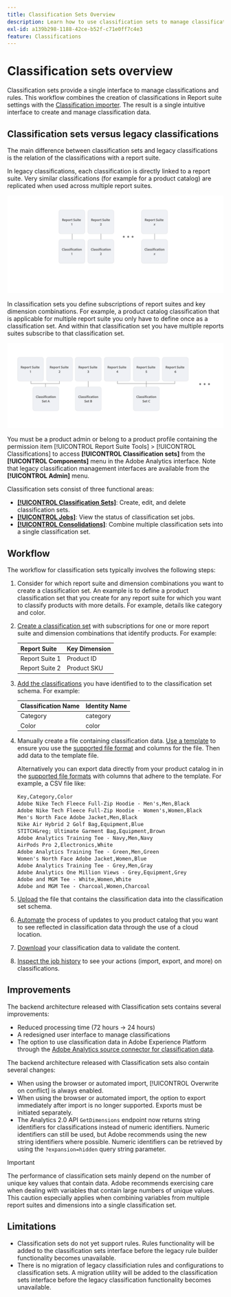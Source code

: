 ```yaml
---
title: Classification Sets Overview
description: Learn how to use classification sets to manage classification data. Understand how classification sets differ from legacy classifications.
exl-id: a139b298-1188-42ce-b52f-c71e0ff7c4e3
feature: Classifications
---
```

# Classification sets overview

Classification sets provide a single interface to manage classifications and rules. This workflow combines the creation of classifications in Report suite settings with the [Classification importer](/help/components/classifications/sets/manage/set-manager.md). The result is a single intuitive interface to create and manage classification data.


## Classification sets versus legacy classifications

The main difference between classification sets and legacy classifications is the relation of the classifications with a report suite. 

In legacy classifications, each classification is directly linked to a report suite. Very similar classifications (for example for a product catalog) are replicated when used across multiple report suites.

![Legacy classification](manage/assets/classifications-legacy.svg)

In classification sets you define subscriptions of report suites and key dimension combinations. For example, a product catalog classification that is applicable for multiple report suite you only have to define once as a classification set. And within that classification set you have multiple reports suites subscribe to that classification set.

![Classification sets](manage/assets/classifications-sets.svg)


You must be a product admin or belong to a product profile containing the permission item [!UICONTROL Report Suite Tools] > [!UICONTROL Classifications] to access **[!UICONTROL Classification sets]** from the **[!UICONTROL Components]** menu in the Adobe Analytics interface. Note that legacy classification management interfaces are available from the **[!UICONTROL Admin]** menu.

Classification sets consist of three functional areas:

* [**[!UICONTROL Classification Sets]**](manage/set-manager.md): Create, edit, and delete classification sets.
* [**[!UICONTROL Jobs]**](job-manager.md): View the status of classification set jobs.
* [**[!UICONTROL Consolidations]**](consolidations/manage.md): Combine multiple classification sets into a single classification set.


## Workflow

The workflow for classification sets typically involves the following steps:

1. Consider for which report suite and dimension combinations you want to create a classification set. An example is to define a product classification set that you create for any report suite for which you want to classify products with more details. For example, details like category and color.
1. [Create a classification set](/help/components/classifications/sets/manage/create.md) with subscriptions for one or more report suite and dimension combinations that identify products. For example:
   
   | Report Suite | Key Dimension |
   |---|---|
   | Report Suite 1 | Product ID |
   | Report Suite 2 | Product SKU |

1. [Add the classifications](/help/components/classifications/sets/manage/schema.md#add) you have identified to to the classification set schema. For example: 

   | Classification Name | Identity Name |
   |---|---|
   | Category | category |
   | Color | color |

1. Manually create a file containing classification data. [Use a template](/help/components/classifications/sets/manage/schema.md#template) to ensure you use the [supported file format](data-files.md#classification-set-file-formats) and columns for the file. Then add data to the template file. 
     
   Alternatively you can export data directly from your product catalog in in the [supported file formats](data-files.md#classification-set-file-formats) with columns that adhere to the template. For example, a CSV file like: 

   ```
   Key,Category,Color
   Adobe Nike Tech Fleece Full-Zip Hoodie - Men's,Men,Black
   Adobe Nike Tech Fleece Full-Zip Hoodie - Women's,Women,Black
   Men's North Face Adobe Jacket,Men,Black
   Nike Air Hybrid 2 Golf Bag,Equipment,Blue
   STITCH&reg; Ultimate Garment Bag,Equipment,Brown
   Adobe Analytics Training Tee - Navy,Men,Navy
   AirPods Pro 2,Electronics,White
   Adobe Analytics Training Tee - Green,Men,Green
   Women's North Face Adobe Jacket,Women,Blue
   Adobe Analytics Training Tee - Grey,Men,Gray
   Adobe Analytics One Million Views - Grey,Equipment,Grey
   Adobe and MGM Tee - White,Women,White
   Adobe and MGM Tee - Charcoal,Women,Charcoal
   ```

1. [Upload](/help/components/classifications/sets/manage/schema.md#upload) the file that contains the classification data into the classification set schema.

1. [Automate](/help/components/classifications/sets/manage/schema.md#automate) the process of updates to you product catalog that you want to see reflected in classification data through the use of a cloud location.

1. [Download](/help/components/classifications/sets/manage/schema.md#download) your classification data to validate the content.

1. [Inspect the job history](/help/components/classifications/sets/job-manager.md) to see your actions (import, export, and more) on classifications.



## Improvements

The backend architecture released with Classification sets contains several improvements:

* Reduced processing time (72 hours → 24 hours)
* A redesigned user interface to manage classifications
* The option to use classification data in Adobe Experience Platform through the [Adobe Analytics source connector for classification data](https://experienceleague.adobe.com/en/docs/experience-platform/sources/connectors/adobe-applications/classifications).

The backend architecture released with Classification sets also contain several changes:

* When using the browser or automated import, [!UICONTROL Overwrite on conflict] is always enabled.
* When using the browser or automated import, the option to export immediately after import is no longer supported. Exports must be initiated separately.
* The Analytics 2.0 API `GetDimensions` endpoint now returns string identifiers for classifications instead of numeric identifiers. Numeric identifiers can still be used, but Adobe recommends using the new string identifiers where possible. Numeric identifiers can be retrieved by using the `?expansion=hidden` query string parameter.

>[!IMPORTANT]
>
>The performance of classification sets mainly depend on the number of unique key values that contain data. Adobe recommends exercising care when dealing with variables that contain large numbers of unique values. This caution especially applies when combining variables from multiple report suites and dimensions into a single classification set.

## Limitations

* Classification sets do not yet support rules. Rules functionality will be added to the classification sets interface before the legacy rule builder functionality becomes unavailable.
* There is no migration of legacy classificiation rules and configurations to classification sets. A migration utility will be added to the classification sets interface before the legacy classification functionality becomes unavailable.
